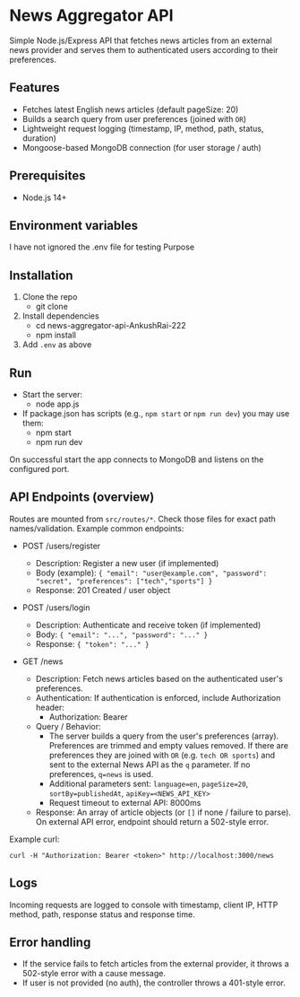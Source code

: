 # News Aggregator API

Simple Node.js/Express API that fetches news articles from an external news provider and serves them to authenticated users according to their preferences.

## Features
- Fetches latest English news articles (default pageSize: 20)
- Builds a search query from user preferences (joined with `OR`)
- Lightweight request logging (timestamp, IP, method, path, status, duration)
- Mongoose-based MongoDB connection (for user storage / auth)

## Prerequisites
- Node.js 14+

## Environment variables
I have not ignored the .env file for testing Purpose


## Installation
1. Clone the repo
   - git clone <repo-url>
2. Install dependencies
   - cd news-aggregator-api-AnkushRai-222
   - npm install
3. Add `.env` as above

## Run
- Start the server:
  - node app.js
- If package.json has scripts (e.g., `npm start` or `npm run dev`) you may use them:
  - npm start
  - npm run dev

On successful start the app connects to MongoDB and listens on the configured port.

## API Endpoints (overview)
Routes are mounted from `src/routes/*`. Check those files for exact path names/validation. Example common endpoints:

- POST /users/register
  - Description: Register a new user (if implemented)
  - Body (example): `{ "email": "user@example.com", "password": "secret", "preferences": ["tech","sports"] }`
  - Response: 201 Created / user object

- POST /users/login
  - Description: Authenticate and receive token (if implemented)
  - Body: `{ "email": "...", "password": "..." }`
  - Response: `{ "token": "..." }`

- GET /news
  - Description: Fetch news articles based on the authenticated user's preferences.
  - Authentication: If authentication is enforced, include Authorization header:
    - Authorization: Bearer <token>
  - Query / Behavior:
    - The server builds a query from the user's preferences (array). Preferences are trimmed and empty values removed. If there are preferences they are joined with ` OR ` (e.g. `tech OR sports`) and sent to the external News API as the `q` parameter. If no preferences, `q=news` is used.
    - Additional parameters sent: `language=en`, `pageSize=20`, `sortBy=publishedAt`, `apiKey=<NEWS_API_KEY>`
    - Request timeout to external API: 8000ms
  - Response: An array of article objects (or `[]` if none / failure to parse). On external API error, endpoint should return a 502-style error.

Example curl:
```
curl -H "Authorization: Bearer <token>" http://localhost:3000/news
```

## Logs
Incoming requests are logged to console with timestamp, client IP, HTTP method, path, response status and response time.

## Error handling
- If the service fails to fetch articles from the external provider, it throws a 502-style error with a cause message.
- If user is not provided (no auth), the controller throws a 401-style error.

